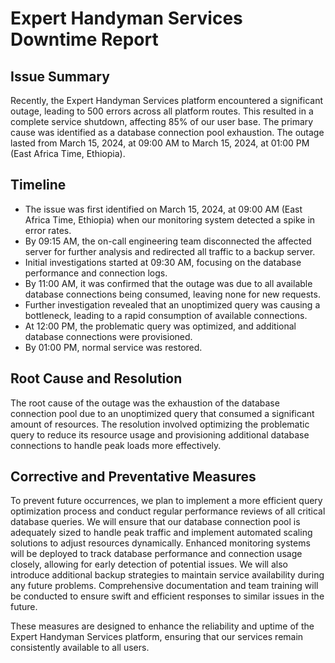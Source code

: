 # Expert Handyman Services Downtime Report

## Issue Summary
Recently, the Expert Handyman Services platform encountered a significant outage, leading to 500 errors across all platform routes. This resulted in a complete service shutdown, affecting 85% of our user base. The primary cause was identified as a database connection pool exhaustion. The outage lasted from March 15, 2024, at 09:00 AM to March 15, 2024, at 01:00 PM (East Africa Time, Ethiopia).

## Timeline
- The issue was first identified on March 15, 2024, at 09:00 AM (East Africa Time, Ethiopia) when our monitoring system detected a spike in error rates.
- By 09:15 AM, the on-call engineering team disconnected the affected server for further analysis and redirected all traffic to a backup server.
- Initial investigations started at 09:30 AM, focusing on the database performance and connection logs.
- By 11:00 AM, it was confirmed that the outage was due to all available database connections being consumed, leaving none for new requests.
- Further investigation revealed that an unoptimized query was causing a bottleneck, leading to a rapid consumption of available connections.
- At 12:00 PM, the problematic query was optimized, and additional database connections were provisioned.
- By 01:00 PM, normal service was restored.

## Root Cause and Resolution
The root cause of the outage was the exhaustion of the database connection pool due to an unoptimized query that consumed a significant amount of resources. The resolution involved optimizing the problematic query to reduce its resource usage and provisioning additional database connections to handle peak loads more effectively.

## Corrective and Preventative Measures
To prevent future occurrences, we plan to implement a more efficient query optimization process and conduct regular performance reviews of all critical database queries. We will ensure that our database connection pool is adequately sized to handle peak traffic and implement automated scaling solutions to adjust resources dynamically. Enhanced monitoring systems will be deployed to track database performance and connection usage closely, allowing for early detection of potential issues. We will also introduce additional backup strategies to maintain service availability during any future problems. Comprehensive documentation and team training will be conducted to ensure swift and efficient responses to similar issues in the future.

These measures are designed to enhance the reliability and uptime of the Expert Handyman Services platform, ensuring that our services remain consistently available to all users.
